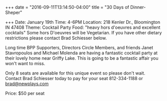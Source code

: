+++
date = "2016-09-11T13:14:50-04:00"
title = "30 Days of Dinner-Sheper"

+++
Date: January 19th
Time: 4-6PM
Location: 218 Kenler Dr., Bloomington IN 47408
Theme: Cocktail Party
Food: "heavy hors d'oeuvres and excellent cocktails" Some hors D'oeuvres will be Vegetarian. If you have other dietary restrictions please contact Brad Schiesser below.

Long time BPP Supporters, Directors Circle Members, and friends Janet Stavropoulos and Michael Molenda are having a fantastic cocktail party at their lovely home near Griffy Lake. This is going to be a fantastic affair you won't want to miss.

Only 8 seats are available for this unique event so please don't wait. Contact Brad Schiesser today to pay for your seat 812-334-1188 or brad@newplays.com

Price: $50 per seat
